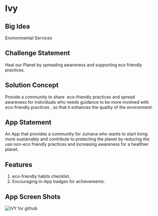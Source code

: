# Ivy 

## Big Idea 

Environmental Services

## Challenge Statement 

Heal our Planet by spreading awareness and supporting eco friendly practices.

## Solution Concept 

Provide a community to share  eco-friendly practices and spread awareness for individuals who needs guidance to be more involved with eco-friendly practices , so that it enhances the quality of the environment.

## App Statement 

An App that provides a community for Jumana who wants to start living more sustainably and contribute to protecting the planet by reducing the use non-eco friendly practices and increasing awareness for a healthier planet.

## Features 

1. eco-friendly habits checklist.
2. Encouraging in-App badges for achievements.


## App Screen Shots 
![iVY for github](https://github.com/AlloTheOne/IVY-App/assets/79634177/f8d73561-1551-4c0c-86bb-44edc14e3967)
